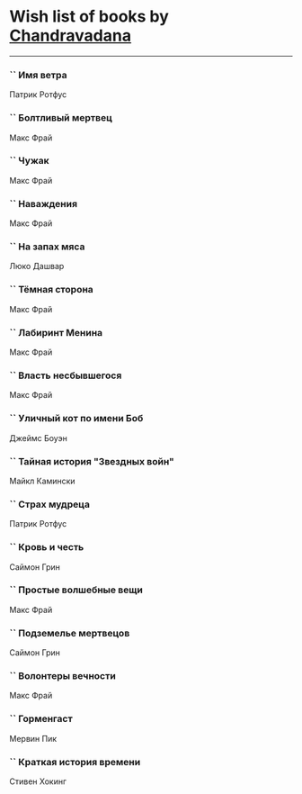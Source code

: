 # Wish list of books by [Chandravadana](https://plus.google.com/105866022348292919948)
---

### `` Имя ветра
Патрик Ротфус

### `` Болтливый мертвец
Макс Фрай

### `` Чужак
Макс Фрай

### `` Наваждения
Макс Фрай

### `` На запах мяса
Люко Дашвар

### `` Тёмная сторона
Макс Фрай

### `` Лабиринт Менина
Макс Фрай

### `` Власть несбывшегося
Макс Фрай

### `` Уличный кот по имени Боб
Джеймс Боуэн

### `` Тайная история "Звездных войн"
Майкл Камински

### `` Страх мудреца
Патрик Ротфус

### `` Кровь и честь
Саймон Грин

### `` Простые волшебные вещи
Макс Фрай

### `` Подземелье мертвецов
Саймон Грин

### `` Волонтеры вечности
Макс Фрай

### `` Горменгаст
Мервин Пик

### `` Краткая история времени
Стивен Хокинг

